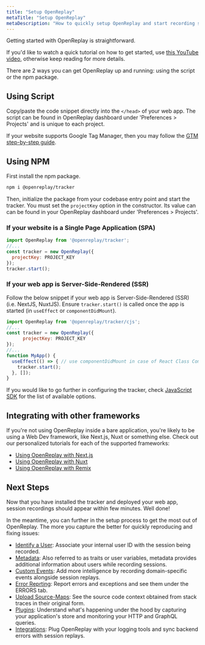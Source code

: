 ```yaml
---
title: "Setup OpenReplay"
metaTitle: "Setup OpenReplay"
metaDescription: "How to quickly setup OpenReplay and start recording sessions and metrics."
---
```


Getting started with OpenReplay is straightforward. 

If you'd like to watch a quick tutorial on how to get started, use [this YouTube video](https://www.youtube.com/watch?v=EWbtMK3qK30), otherwise keep reading for more details.

There are 2 ways you can get OpenReplay up and running: using the script or the npm package.

## Using Script

Copy/paste the code snippet directly into the `</head>` of your web app. The script can be found in OpenReplay dashboard under 'Preferences > Projects' and is unique to each project.

If your website supports Google Tag Manager, then you may follow the [GTM step-by-step guide](/integrations/google-tag-manager).

## Using NPM

First install the npm package.

```bash
npm i @openreplay/tracker
```

Then, initialize the package from your codebase entry point and start the tracker. You must set the `projectKey` option in the constructor. Its value can can be found in your OpenReplay dashboard under 'Preferences > Projects'.

### If your website is a Single Page Application (SPA)

```js
import OpenReplay from '@openreplay/tracker';
//...
const tracker = new OpenReplay({
  projectKey: PROJECT_KEY
});
tracker.start();
```

### If your web app is Server-Side-Rendered (SSR)

Follow the below snippet if your web app is Server-Side-Rendered (SSR) (i.e. NextJS, NuxtJS). Ensure `tracker.start()` is called once the app is started (in `useEffect` or `componentDidMount`).

```js
import OpenReplay from '@openreplay/tracker/cjs';
//...
const tracker = new OpenReplay({
      projectKey: PROJECT_KEY
});
//...
function MyApp() {
  useEffect(() => { // use componentDidMount in case of React Class Component
    tracker.start();
  }, []);
}
```

If you would like to go further in configuring the tracker, check [JavaScript SDK](/installation/javascript-sdk#options) for the list of available options.

## Integrating with other frameworks
If you're not using OpenReplay inside a bare application, you're likely to be using a Web Dev framework, like Next.js, Nuxt or something else.
Check out our personalized tutorials for each of the supported frameworks:

- [Using OpenReplay with Next.js](/tutorials/next)
- [Using OpenReplay with Nuxt](/tutorials/nuxt)
- [Using OpenReplay with Remix](/tutorials/remix)

## Next Steps

Now that you have installed the tracker and deployed your web app, session recordings should appear within few minutes. Well done!

In the meantime, you can further in the setup process to get the most out of OpenReplay. The more you capture the better for quickly reproducing and fixing issues:
- [Identify a User](/installation/identify-user): Associate your internal user ID with the session being recorded.
- [Metadata](/installation/metadata): Also referred to as traits or user variables, metadata provides additional information about users while recording sessions.
- [Custom Events](/installation/custom-events): Add more intelligence by recording domain-specific events alongside session replays.
- [Error Reprting](/installation/error-reporting): Report errors and exceptions and see them under the ERRORS tab.
- [Upload Source-Maps](/installation/upload-sourcemaps): See the source code context obtained from stack traces in their original form.
- [Plugins](/plugins): Understand what's happening under the hood by capturing your application's store and monitoring your HTTP and GraphQL queries.
- [Integrations](/integrations): Plug OpenReplay with your logging tools and sync backend errors with session replays.
